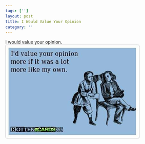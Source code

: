 ```yaml
---
tags: ['']
layout: post
title: I Would Value Your Opinion
category: ''
---
```

I would value your opinion.
![I would value your opinion.](/uploads/2013-8-7-i-would-value-your-opinion.jpg)
